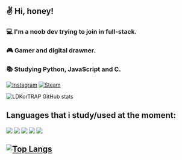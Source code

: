 ## ✌️ Hi, honey!
### 💻 I'm a noob dev trying to join in full-stack.
### 🎮 Gamer and digital drawner.
### 📚 Studying Python, JavaScript and C.

[![Instagram](https://img.shields.io/badge/Instagram-E4405F?style=for-the-badge&logo=instagram&logoColor=white)](https://www.instagram.com/rhide_italo/)
[![Steam](https://img.shields.io/badge/Steam-000000?style=for-the-badge&logo=steam&logoColor=white)](https://steamcommunity.com/profiles/76561198849398018/)

![LDKorTRAP GitHub stats](https://github-readme-stats.vercel.app/api?username=LDKorTRAP&show_icons=true&theme=tokyonight)

## Languages that i study/used at the moment:

<div>
  <img align="center" src="https://img.shields.io/badge/C-00599C?style=for-the-badge&logo=c&logoColor=white" />
  <img align="center" src="https://img.shields.io/badge/JavaScript-323330?style=for-the-badge&logo=javascript&logoColor=F7DF1E" />
  <img align="center" src="https://img.shields.io/badge/Python-3776AB?style=for-the-badge&logo=python&logoColor=white" />
  <img align="center" src="https://img.shields.io/badge/CSS-239120?&style=for-the-badge&logo=css3&logoColor=white" />
  <img align="center" src="https://img.shields.io/badge/HTML5-E34F26?style=for-the-badge&logo=html5&logoColor=white" />
</div>

## [![Top Langs](https://github-readme-stats.vercel.app/api/top-langs/?username=LDKorTRAP&layout=compact)](https://github.com/anuraghazra/github-readme-stats)
